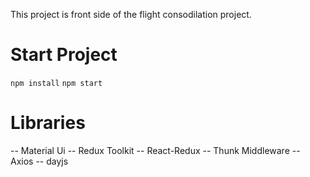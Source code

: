 This project is front side of the flight consodilation project. 

# Start Project

`npm install`
`npm start`

# Libraries

-- Material Ui
-- Redux Toolkit
-- React-Redux
-- Thunk Middleware
-- Axios
-- dayjs